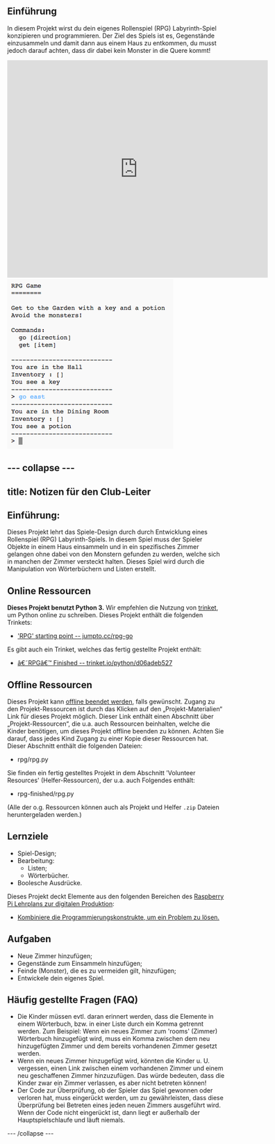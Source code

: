 ## Einführung

In diesem Projekt wirst du dein eigenes Rollenspiel (RPG) Labyrinth-Spiel konzipieren und programmieren. Der Ziel des Spiels ist es, Gegenstände einzusammeln und damit dann aus einem Haus zu entkommen, du musst jedoch darauf achten, dass dir dabei kein Monster in die Quere kommt!

<div class="trinket">
  <iframe src="https://trinket.io/embed/python/d06adeb527?outputOnly=true&start=result" width="600" height="500" frameborder="0" marginwidth="0" marginheight="0" allowfullscreen>
  </iframe>
  <img src="images/rpg-finished.png">
</div>


--- collapse ---
---
title: Notizen für den Club-Leiter
---


## Einführung:
Dieses Projekt lehrt das Spiele-Design durch durch Entwicklung eines Rollenspiel (RPG) Labyrinth-Spiels. In diesem Spiel muss der Spieler Objekte in einem Haus einsammeln und in ein spezifisches Zimmer gelangen ohne dabei von den Monstern gefunden zu werden, welche sich in manchen der Zimmer versteckt halten. Dieses Spiel wird durch die Manipulation von Wörterbüchern und Listen erstellt.

## Online Ressourcen

__Dieses Projekt benutzt Python 3.__ Wir empfehlen die Nutzung von [trinket](https://trinket.io/), um Python online zu schreiben. Dieses Projekt enthält die folgenden Trinkets:

+ ['RPG' starting point -- jumpto.cc/rpg-go](http://jumpto.cc/rpg-go)

Es gibt auch ein Trinket, welches das fertig gestellte Projekt enthält:

+ [â€˜RPGâ€™ Finished -- trinket.io/python/d06adeb527](https://trinket.io/python/d06adeb527)

## Offline Ressourcen
Dieses Projekt kann [offline beendet werden](https://www.codeclubprojects.org/en-GB/resources/python-working-offline/), falls gewünscht. Zugang zu den Projekt-Ressourcen ist durch das Klicken auf den „Projekt-Materialien“ Link für dieses Projekt möglich. Dieser Link enthält einen Abschnitt über „Projekt-Ressourcen“, die u.a. auch Ressourcen beinhalten, welche die Kinder benötigen, um dieses Projekt offline beenden zu können. Achten Sie darauf, dass jedes Kind Zugang zu einer Kopie dieser Ressourcen hat. Dieser Abschnitt enthält die folgenden Dateien:

+ rpg/rpg.py

Sie finden ein fertig gestelltes Projekt in dem Abschnitt 'Volunteer Resources' (Helfer-Ressourcen), der u.a. auch Folgendes enthält:

+ rpg-finished/rpg.py

(Alle der o.g. Ressourcen können auch als Projekt und Helfer `.zip` Dateien heruntergeladen werden.)

## Lernziele
+ Spiel-Design;
+ Bearbeitung:
	+ Listen;
	+ Wörterbücher.
+ Boolesche Ausdrücke.

Dieses Projekt deckt Elemente aus den folgenden Bereichen des [Raspberry Pi Lehrplans zur digitalen Produktion](http://rpf.io/curriculum):

+ [Kombiniere die Programmierungskonstrukte, um ein Problem zu lösen.](https://www.raspberrypi.org/curriculum/programming/builder)

## Aufgaben
+ Neue Zimmer hinzufügen;
+ Gegenstände zum Einsammeln hinzufügen;
+ Feinde (Monster), die es zu vermeiden gilt, hinzufügen;
+ Entwickele dein eigenes Spiel.

## Häufig gestellte Fragen (FAQ)
+ Die Kinder müssen evtl. daran erinnert werden, dass die Elemente in einem Wörterbuch, bzw. in einer Liste durch ein Komma getrennt werden. Zum Beispiel: Wenn ein neues Zimmer zum 'rooms' (Zimmer) Wörterbuch hinzugefügt wird, muss ein Komma zwischen dem neu hinzugefügten Zimmer und dem bereits vorhandenen Zimmer gesetzt werden.
+ Wenn ein neues Zimmer hinzugefügt wird, könnten die Kinder u. U. vergessen, einen Link zwischen einem vorhandenen Zimmer und einem neu geschaffenen Zimmer hinzuzufügen. Das würde bedeuten, dass die Kinder zwar ein Zimmer verlassen, es aber nicht betreten können!
+ Der Code zur Überprüfung, ob der Spieler das Spiel gewonnen oder verloren hat, muss eingerückt werden, um zu gewährleisten, dass diese Überprüfung bei Betreten eines jeden neuen Zimmers ausgeführt wird. Wenn der Code nicht eingerückt ist, dann liegt er außerhalb der Hauptspielschlaufe und läuft niemals.


--- /collapse ---
